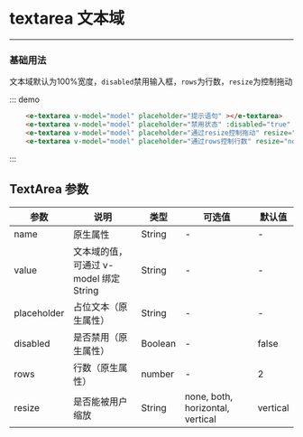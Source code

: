 # textarea 文本域
-----
### 基础用法

 文本域默认为100%宽度，```disabled```禁用输入框，```rows```为行数，```resize```为控制拖动

<div class="demo-box">
  <div class="demo-block">
    <div class="m-10">
      <e-textarea v-model="model" placeholder="提示语句" ></e-textarea>
      <e-textarea v-model="model" placeholder="禁用状态" :disabled="true"  class="m-10"></e-textarea>
      <e-textarea v-model="model" placeholder="通过resize控制拖动" resize="none" class="m-10"></e-textarea>
      <e-textarea v-model="model" placeholder="通过rows控制行数" resize="none" rows="10" class="m-10"></e-textarea>
    </div>
  </div>

  ::: demo
  ```html
      <e-textarea v-model="model" placeholder="提示语句" ></e-textarea>
      <e-textarea v-model="model" placeholder="禁用状态" :disabled="true"  class="m-10"></e-textarea>
      <e-textarea v-model="model" placeholder="通过resize控制拖动" resize="none" class="m-10"></e-textarea>
      <e-textarea v-model="model" placeholder="通过rows控制行数" resize="none" rows="10" class="m-10"></e-textarea>
  ```
  :::
</div>



## TextArea 参数

| 参数      | 说明          | 类型      | 可选值                           | 默认值  |
|---------- |-------------- |---------- |--------------------------------  |-------- |
| name | 原生属性	 | String | - | - |
| value | 文本域的值，可通过 v-model 绑定	String | String | - | - |
| placeholder | 占位文本（原生属性） | String | - | - |
| disabled | 是否禁用（原生属性） | Boolean | - | false |
| rows | 行数（原生属性） | number | - | 2 |
| resize | 是否能被用户缩放 | String | none, both, horizontal, vertical | vertical |


<script>
  export default {
    data() {
      return {
        model:"",
      }
    },
  }
</script>